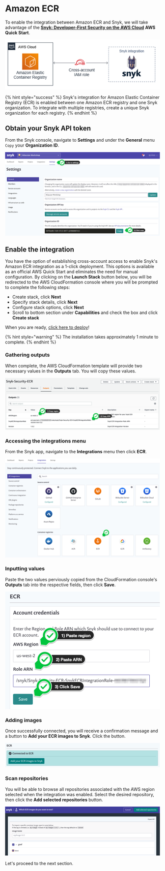 # Amazon ECR

To enable the integration between Amazon ECR and Snyk, we will take advantage of the [**Snyk: Developer-First Security on the AWS Cloud**](https://github.com/aws-quickstart/quickstart-snyk-security) **AWS Quick Start**.

![](../../../../.gitbook/assets/quickstart-snyk-security-ecr.png)

{% hint style="success" %}
Snyk's integration for Amazon Elastic Container Registry \(ECR\) is enabled between one Amazon ECR registry and one Snyk organization. To integrate with multiple registries, create a unique Snyk organization for each registry.
{% endhint %}

## Obtain your Snyk API token

From the Snyk console, navigate to **Settings** and under the **General** menu `Copy` your **Organization ID**.

![](../../../../.gitbook/assets/snyk-api-token.png)

## Enable the integration

You have the option of establishing cross-account access to enable Snyk's Amazon ECR integration as a 1-click deployment. This options is available as an official AWS Quick Start and eliminates the need for manual configuration. By clicking on the **Launch Stack** button below, you will be redirected to the AWS CloudFormation console where you will be prompted to complete the following steps:

* Create stack, click **Next**
* Specify stack details, click **Next**
* Configure stack options, click **Next**
* Scroll to bottom section under **Capabilities** and check the box and click **Create stack** 

When you are ready, [click here to deploy](https://us-west-2.console.aws.amazon.com/cloudformation/home?region=us-west-2#/stacks/create/template?stackName=Snyk-Security-ECR&templateURL=https://aws-quickstart.s3.amazonaws.com/quickstart-snyk-security/templates/snyk-ecr.yaml)!

{% hint style="warning" %}
The installation takes approximately 1 minute to complete.
{% endhint %}

### Gathering outputs

When complete, the AWS CloudFormation template will provide two necessary values in the **Outputs** tab. You will copy these values.

![](../../../../.gitbook/assets/snyk-ecr-integration-01.png)

### Accessing the integrations menu

From the Snyk app, navigate to the **Integrations** menu then click **ECR**.

![](../../../../.gitbook/assets/snyk-ecr-integration-02.png)

### Inputting values

Paste the two values perviously copied from the CloudFormation console's **Outputs** tab into the respective fields, then click **Save**.

![](../../../../.gitbook/assets/snyk-ecr-integration-03.png)

### Adding images

Once successfully connected, you will receive a confirmation message and a button to **Add your ECR images to Snyk**. Click the button.

![](../../../../.gitbook/assets/snyk-ecr-integration-04.png)

### Scan repositories

You will be able to browse all repositories associated with the AWS region selected when the integration was enabled. Select the desired repository, then click the **Add selected repositories** button.

![](../../../../.gitbook/assets/snyk-ecr-integration-05.png)

Let's proceed to the next section.

